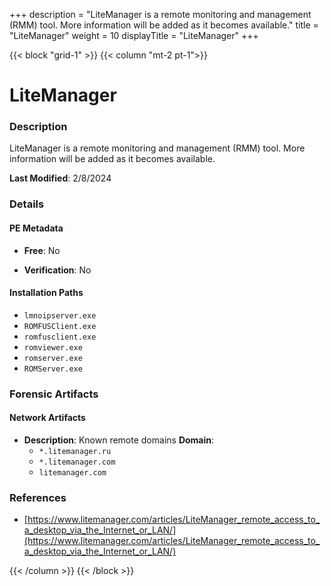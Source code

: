 +++
description = "LiteManager is a remote monitoring and management (RMM) tool. More information will be added as it becomes available."
title = "LiteManager"
weight = 10
displayTitle = "LiteManager"
+++


{{< block "grid-1" >}}
{{< column "mt-2 pt-1">}}

# LiteManager


### Description

LiteManager is a remote monitoring and management (RMM) tool. More information will be added as it becomes available.



**Last Modified**: 2/8/2024

### Details


#### PE Metadata


- **Free**: No

- **Verification**: No




#### Installation Paths
- `lmnoipserver.exe`
- `ROMFUSClient.exe`
- `romfusclient.exe`
- `romviewer.exe`
- `romserver.exe`
- `ROMServer.exe`

### Forensic Artifacts




#### Network Artifacts

- **Description**: Known remote domains
  **Domain**:
    - `*.litemanager.ru`
    - `*.litemanager.com`
    - `litemanager.com`





### References
- [https://www.litemanager.com/articles/LiteManager_remote_access_to_a_desktop_via_the_Internet_or_LAN/](https://www.litemanager.com/articles/LiteManager_remote_access_to_a_desktop_via_the_Internet_or_LAN/)



{{< /column >}}
{{< /block >}}
